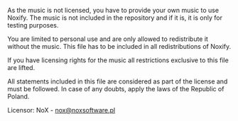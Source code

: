 As the music is not licensed, you have to provide your own music to use Noxify.
The music is not included in the repository and if it is, it is only for testing purposes.

You are limited to personal use and are only allowed to redistribute it without the music.
This file has to be included in all redistributions of Noxify.

If you have licensing rights for the music all restrictions exclusive to this file are lifted.

All statements included in this file are considered as part of the license and must be followed.
In case of any doubts, apply the laws of the Republic of Poland.

Licensor: NoX - nox@noxsoftware.pl
